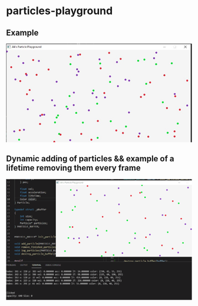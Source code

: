 # particles-playground

## Example
![image description](./assets/draw_particles_on_screen.jpg)

## Dynamic adding of particles && example of a lifetime removing them every frame
![image description](./assets/life_time_animation.gif)